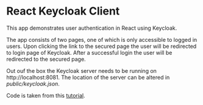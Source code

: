 # React Keycloak Client

This app demonstrates user authentication in React using Keycloak.

The app consists of two pages, one of which is only accessible to logged in users. Upon clicking the link to the
secured page the user will be redirected to login page of Keycloak. After a successful login the user will be redirected
to the secured page.

Out ouf the box the Keycloak server needs to be running on http://localhost:8081. The location of the server
can be altered in *public/keycloak.json*.

Code is taken from this [tutorial](https://scalac.io/user-authentication-keycloak-1/).